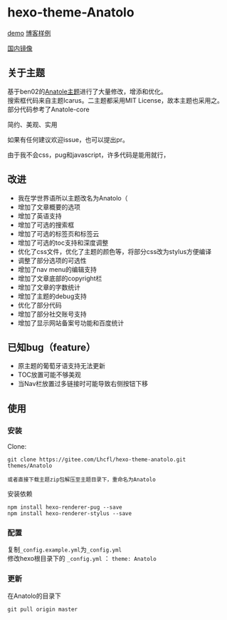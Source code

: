 # hexo-theme-Anatolo

[demo](https://lhcfl.github.io/Anatolodemo)
[博客样例](https://lhcfl.github.io)

[国内镜像](https://gitee.com/Lhcfl/hexo-theme-anatolo)

## 关于主题

基于ben02的[Anatole主题](https://github.com/Ben02/hexo-theme-Anatole)进行了大量修改，增添和优化。  
搜索框代码来自主题Icarus。二主题都采用MIT License，故本主题也采用之。  
部分代码参考了Anatole-core

简约、美观、实用

如果有任何建议欢迎issue，也可以提出pr。

由于我不会css，pug和javascript，许多代码是能用就行，

## 改进
- 我在学世界语所以主题改名为Anatolo（
- 增加了文章概要的选项
- 增加了英语支持
- 增加了可选的搜索框
- 增加了可选的标签页和标签云
- 增加了可选的toc支持和深度调整
- 优化了css文件，优化了主题的颜色等，将部分css改为stylus方便编译
- 调整了部分选项的可选性
- 增加了nav menu的编辑支持
- 增加了文章底部的copyright栏
- 增加了文章的字数统计
- 增加了主题的debug支持
- 优化了部分代码
- 增加了部分社交账号支持
- 增加了显示网站备案号功能和百度统计

## 已知bug（feature）
- 原主题的葡萄牙语支持无法更新
- TOC放置可能不够美观
- 当Nav栏放置过多链接时可能导致右侧按钮下移


## 使用


### 安装

Clone:

``` 
git clone https://gitee.com/Lhcfl/hexo-theme-anatolo.git themes/Anatolo

或者直接下载主题zip包解压至主题目录下，重命名为Anatolo

```

安装依赖

```
npm install hexo-renderer-pug --save
npm install hexo-renderer-stylus --save

```

### 配置
复制`_config.example.yml`为`_config.yml`  
修改hexo根目录下的 `_config.yml` ： `theme: Anatolo`


### 更新
在Anatolo的目录下
```
git pull origin master

```


